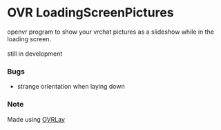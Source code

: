 # OVR LoadingScreenPictures
openvr program to show your vrchat pictures as a slideshow while in the loading screen.<br>
<br>
still in development

### Bugs
* strange orientation when laying down

### Note
Made using [OVRLay](https://github.com/benotter/OVRLay)
